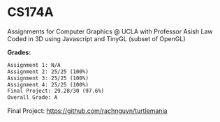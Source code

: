 # CS174A
Assignments for Computer Graphics @ UCLA with Professor Asish Law <br>
Coded in 3D using Javascript and TinyGL (subset of OpenGL) 

**Grades:** <br>
```diff
Assignment 1: N/A
Assignment 2: 25/25 (100%)
Assignment 3: 25/25 (100%) 
Assignment 4: 25/25 (100%)
Final Project: 29.28/30 (97.6%)
Overall Grade: A
```
Final Project: https://github.com/rachnguyn/turtlemania


